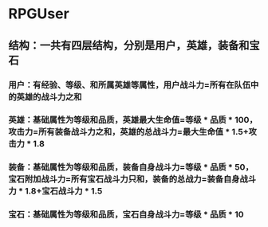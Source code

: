 # RPGUser

## 结构：一共有四层结构，分别是用户，英雄，装备和宝石
### 用户：有经验、等级、和所属英雄等属性，用户战斗力=所有在队伍中的英雄的战斗力之和
### 英雄：基础属性为等级和品质，英雄最大生命值=等级 * 品质 * 100，攻击力=所有装备战斗力之和，英雄的总战斗力=最大生命值 * 1.5+攻击力 * 1.8
### 装备：基础属性为等级和品质，装备自身战斗力=等级 * 品质 * 50，宝石附加战斗力=所有宝石战斗力只和，装备的总战力=装备自身战斗力 * 1.8+宝石战斗力 * 1.5
### 宝石：基础属性为等级和品质，宝石自身战斗力=等级 * 品质 * 10
